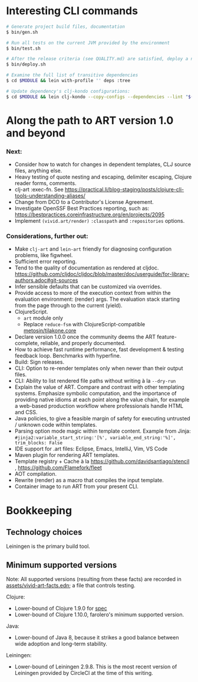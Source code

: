 # Interesting CLI commands

```bash
# Generate project build files, documentation
$ bin/gen.sh

# Run all tests on the current JVM provided by the environment
$ bin/test.sh

# After the release criteria (see QUALITY.md) are satisfied, deploy a new release
$ bin/deploy.sh

# Examine the full list of transitive dependencies
$ cd $MODULE && lein with-profile '' deps :tree

# Update dependency's clj-kondo configurations:
$ cd $MODULE && lein clj-kondo --copy-configs --dependencies --lint "$(lein classpath)"
```



# Along the path to ART version 1.0 and beyond

### Next:
- Consider how to watch for changes in dependent templates, CLJ source files, anything else.
- Heavy testing of quote nesting and escaping, delimiter escaping, Clojure reader forms, comments.
- clj-art :exec-fn. See https://practical.li/blog-staging/posts/clojure-cli-tools-understanding-aliases/
- Change from DCO to a Contributor's License Agreement.
- Investigate OpenSSF Best Practices reporting, such as: https://bestpractices.coreinfrastructure.org/en/projects/2095
- Implement `(vivid.art/render)` `:classpath` and `:repositories` options.

### Considerations, further out:
- Make `clj-art` and `lein-art` friendly for diagnosing configuration problems, like figwheel.
- Sufficient error reporting.
- Tend to the quality of documentation as rendered at cljdoc. https://github.com/cljdoc/cljdoc/blob/master/doc/userguide/for-library-authors.adoc#git-sources
- Infer sensible defaults that can be customized via overrides.
- Provide access to more of the execution context from within the evaluation environment: (render) args. The evaluation stack starting from the page through to the current (yield).
- ClojureScript.
  - `art` module only
  - Replace `reduce-fsm` with ClojureScript-compatible [metosin/tilakone.core](https://github.com/metosin/tilakone/network)
- Declare version 1.0.0 once the community deems the ART feature-complete, reliable, and properly documented.
- How to achieve fast runtime performance, fast development & testing feedback loop. Benchmarks with hyperfine.
- Build: Sign releases.
- CLI: Option to re-render templates only when newer than their output files.
- CLI: Ability to list rendered file paths without writing à la `--dry-run`
- Explain the value of ART. Compare and contrast with other templating systems. Emphasize symbolic computation, and the importance of providing native idioms at each point along the value chain, for example a web-based production workflow where professionals handle HTML and CSS.
- Java policies, to give a feasible margin of safety for executing untrusted / unknown code within templates.
- Parsing option mode magic within template content. Example from Jinja: `#jinja2:variable_start_string:'[%', variable_end_string:'%]', trim_blocks: False`
- IDE support for .art files: Eclipse, Emacs, IntelliJ, Vim, VS Code
- Maven plugin for rendering ART templates.
- Template registry + Cache à la https://github.com/davidsantiago/stencil , https://github.com/Flamefork/fleet
- AOT compilation.
- Rewrite (render) as a macro that compiles the input template.
- Container image to run ART from your present CLI.



# Bookkeeping

## Technology choices
Leiningen is the primary build tool.

## Minimum supported versions
Note: All supported versions (resulting from these facts) are recorded in [assets/vivid-art-facts.edn](assets/vivid-art-facts.edn); a file that controls testing.

Clojure:
- Lower-bound of Clojure 1.9.0 for [spec](https://clojure.org/guides/spec)
- Lower-bound of Clojure 1.10.0, farolero's minimum supported version.

Java:
- Lower-bound of Java 8, because it strikes a good balance between wide adoption and long-term stability.

Leiningen:
- Lower-bound of Leiningen 2.9.8. This is the most recent version of Leiningen provided by CircleCI at the time of this writing.
